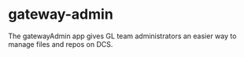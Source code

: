 # gateway-admin
The gatewayAdmin app gives GL team administrators an easier way to manage files and repos on DCS.
